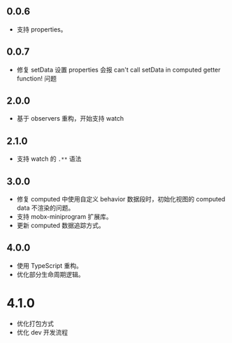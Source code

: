 ## 0.0.6

* 支持 properties。

## 0.0.7

* 修复 setData 设置 properties 会报 can't call setData in computed getter function! 问题

## 2.0.0

* 基于 observers 重构，开始支持 watch

## 2.1.0

* 支持 watch 的 `.**` 语法

## 3.0.0

* 修复 computed 中使用自定义 behavior 数据段时，初始化视图的 computed data 不渲染的问题。
* 支持 mobx-miniprogram 扩展库。
* 更新 computed  数据追踪方式。

## 4.0.0

* 使用 TypeScript 重构。
* 优化部分生命周期逻辑。

# 4.1.0

* 优化打包方式
* 优化 dev 开发流程